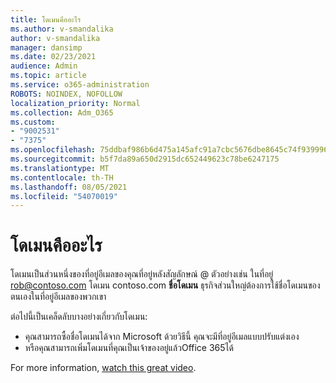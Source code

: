 ```yaml
---
title: โดเมนคืออะไร
ms.author: v-smandalika
author: v-smandalika
manager: dansimp
ms.date: 02/23/2021
audience: Admin
ms.topic: article
ms.service: o365-administration
ROBOTS: NOINDEX, NOFOLLOW
localization_priority: Normal
ms.collection: Adm_O365
ms.custom:
- "9002531"
- "7375"
ms.openlocfilehash: 75ddbaf986b6d475a145afc91a7cbc5676dbe8645c74f9399969c78be5d0342f
ms.sourcegitcommit: b5f7da89a650d2915dc652449623c78be6247175
ms.translationtype: MT
ms.contentlocale: th-TH
ms.lasthandoff: 08/05/2021
ms.locfileid: "54070019"
---
```

# <a name="whats-a-domain"></a>โดเมนคืออะไร

โดเมนเป็นส่วนหนึ่งของที่อยู่อีเมลของคุณที่อยู่หลังสัญลักษณ์ @ ตัวอย่างเช่น ในที่อยู่ rob@contoso.com โดเมน contoso.com **ชื่อโดเมน** ธุรกิจส่วนใหญ่ต้องการใช้ชื่อโดเมนของตนเองในที่อยู่อีเมลของพวกเขา

ต่อไปนี้เป็นเคล็ดลับบางอย่างเกี่ยวกับโดเมน:

- คุณสามารถซื้อชื่อโดเมนได้จาก Microsoft ด้วยวิธีนี้ คุณจะมีที่อยู่อีเมลแบบปรับแต่งเอง
- หรือคุณสามารถเพิ่มโดเมนที่คุณเป็นเจ้าของอยู่แล้วOffice 365ได้

For more information, [watch this great video](https://www.youtube.com/watch).